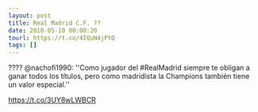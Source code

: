 ```yaml
---
layout: post
title: Real Madrid C.F. ??
date: 2018-05-10 00:00:20
tourl: https://t.co/4IQuN4jPtQ
tags: []
---
```

???? @nachofi1990: ''Como jugador del #RealMadrid siempre te obligan a ganar todos los títulos, pero como madridista la Champions también tiene un valor especial.'' 

https://t.co/3UY8wLWBCR